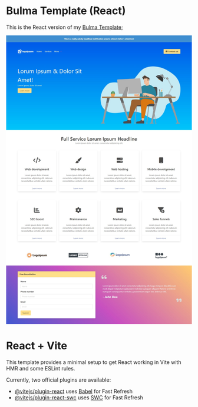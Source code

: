 # Bulma Template (React)

This is the React version of my [Bulma Template](https://github.com/themattbook/bulma-template);

![website preview](https://github.com/themattbook/bulma-template/blob/main/assets/website-image.jpeg)

# React + Vite

This template provides a minimal setup to get React working in Vite with HMR and some ESLint rules.

Currently, two official plugins are available:

-   [@vitejs/plugin-react](https://github.com/vitejs/vite-plugin-react/blob/main/packages/plugin-react/README.md) uses [Babel](https://babeljs.io/) for Fast Refresh
-   [@vitejs/plugin-react-swc](https://github.com/vitejs/vite-plugin-react-swc) uses [SWC](https://swc.rs/) for Fast Refresh
